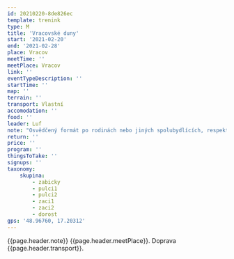 ```yaml
---
id: 20210220-8de826ec
template: trenink
type: M
title: 'Vracovské duny'
start: '2021-02-20'
end: '2021-02-28'
place: Vracov
meetTime: ''
meetPlace: Vracov
link: ''
eventTypeDescription: ''
startTime: ''
map: ''
terrain: ''
transport: Vlastní
accomodation: ''
food: ''
leader: Luf
note: "Osvědčený formát po rodinách nebo jiných spolubydlících, respektujte prosím vládní nařízení.\r\n\r\nVrací se nám teplejší počasí, tak jednou zase zkusme pěkný COB na mapě v měřítku 1 : 10 000.\r\nKategorie C, K, D a H mají na výběr z plné mapy a z mapy bez cest (CU, KU, DU, HU).\r\n\r\n[Tabulka příjezdů](https://docs.google.com/spreadsheets/d/1uuSur3nxZs5N3UMYwT_HRUCZ582tbs8a0m7ihgzFHkE/edit?usp=sharing)\r\n[Mapy ke stažení](https://drive.google.com/drive/folders/1hFl1U4DuImce8cU7vIwQbw5Xcb93C_Cy?usp=sharing) - na kontrolách budou fáborky z mlíka\r\n[Doporučené parkování](https://en.mapy.cz/s/fagekelete)\r\n\r\nKdo nemá možnost tisku map, může se ozvat Lufovi a vyzvednout si je po domluvě."
return: ''
price: ''
program: ''
thingsToTake: ''
signups: ''
taxonomy:
    skupina:
        - zabicky
        - pulci1
        - pulci2
        - zaci1
        - zaci2
        - dorost
gps: '48.96760, 17.20312'
---
```


{{page.header.note}}
 {{page.header.meetPlace}}. Doprava {{page.header.transport}}.
